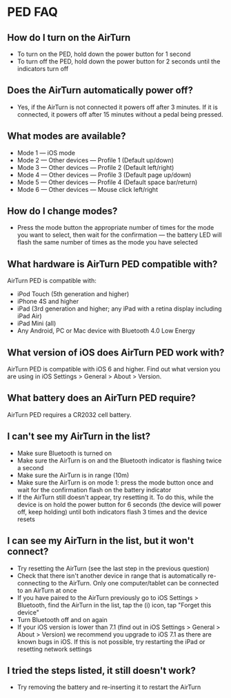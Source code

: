# PED FAQ

## How do I turn on the AirTurn

* To turn on the PED, hold down the power button for 1 second
* To turn off the PED, hold down the power button for 2 seconds until the indicators turn off

## Does the AirTurn automatically power off?

* Yes, if the AirTurn is not connected it powers off after 3 minutes.  If it is connected, it powers off after 15 minutes without a pedal being pressed.


## What modes are available?

* Mode 1 — iOS mode
* Mode 2 — Other devices — Profile 1 (Default up/down)
* Mode 3 — Other devices — Profile 2 (Default left/right)
* Mode 4 — Other devices — Profile 3 (Default page up/down)
* Mode 5 — Other devices — Profile 4 (Default space bar/return)
* Mode 6 — Other devices — Mouse click left/right

## How do I change modes?

* Press the mode button the appropriate number of times for the mode you want to select, then wait for the confirmation — the battery LED will flash the same number of times as the mode you have selected

## What hardware is AirTurn PED compatible with?

AirTurn PED is compatible with:

* iPod Touch (5th generation and higher)
* iPhone 4S and higher
* iPad (3rd generation and higher; any iPad with a retina display including iPad Air)
* iPad Mini (all)
* Any Android, PC or Mac device with Bluetooth 4.0 Low Energy

## What version of iOS does AirTurn PED work with?

AirTurn PED is compatible with iOS 6 and higher.  Find out what version you are using in iOS Settings > General > About > Version.

## What battery does an AirTurn PED require?

AirTurn PED requires a CR2032 cell battery.

## I can't see my AirTurn in the list?

* Make sure Bluetooth is turned on
* Make sure the AirTurn is on and the Bluetooth indicator is flashing twice a second
* Make sure the AirTurn is in range (10m)
* Make sure the AirTurn is on mode 1: press the mode button once and wait for the confirmation flash on the battery indicator
* If the AirTurn still doesn't appear, try resetting it.  To do this, while the device is on hold the power button for 6 seconds (the device will power off, keep holding) until both indicators flash 3 times and the device resets

## I can see my AirTurn in the list, but it won't connect?

* Try resetting the AirTurn (see the last step in the previous question)
* Check that there isn't another device in range that is automatically re-connecting to the AirTurn.  Only one computer/tablet can be connected to an AirTurn at once
* If you have paired to the AirTurn previously go to iOS Settings > Bluetooth, find the AirTurn in the list, tap the (i) icon, tap "Forget this device"
* Turn Bluetooth off and on again
* If your iOS version is lower than 7.1 (find out in iOS Settings > General > About > Version) we recommend you upgrade to iOS 7.1 as there are known bugs in iOS.  If this is not possible, try restarting the iPad or resetting network settings

## I tried the steps listed, it still doesn't work?

* Try removing the battery and re-inserting it to restart the AirTurn
